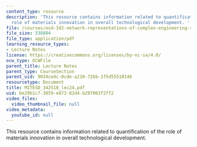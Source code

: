 ```yaml
---
content_type: resource
description: 'This resource contains information related to quantification of the
  role of materials innovation in overall technological development. '
file: /courses/esd-342-network-representations-of-complex-engineering-systems-spring-2010/be29b1c73859e87382d4b297063f2ff2_MITESD_342S10_lec24.pdf
file_size: 338884
file_type: application/pdf
learning_resource_types:
- Lecture Notes
license: https://creativecommons.org/licenses/by-nc-sa/4.0/
ocw_type: OCWFile
parent_title: Lecture Notes
parent_type: CourseSection
parent_uid: 9034ce4c-0cde-a210-72bb-1f5d55510146
resourcetype: Document
title: MITESD_342S10_lec24.pdf
uid: be29b1c7-3859-e873-82d4-b297063f2ff2
video_files:
  video_thumbnail_file: null
video_metadata:
  youtube_id: null
---
```

This resource contains information related to quantification of the role of materials innovation in overall technological development. 